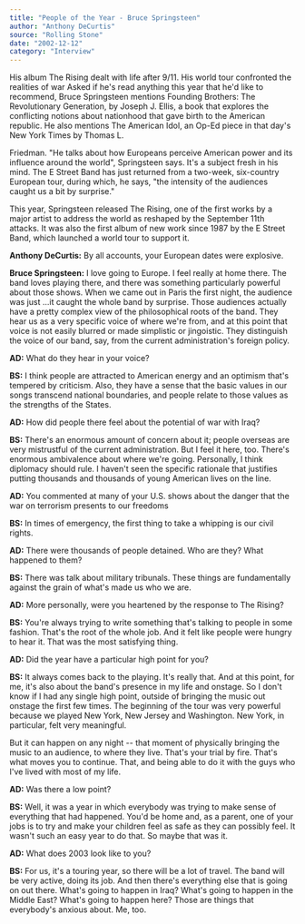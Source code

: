 ```yaml
---
title: "People of the Year - Bruce Springsteen"
author: "Anthony DeCurtis"
source: "Rolling Stone"
date: "2002-12-12"
category: "Interview"
---
```


His album The Rising dealt with life after 9/11. His world tour confronted the realities of war Asked if he's read anything this year that he'd like to recommend, Bruce Springsteen mentions Founding Brothers: The Revolutionary Generation, by Joseph J. Ellis, a book that explores the conflicting notions about nationhood that gave birth to the American republic. He also mentions The American Idol, an Op-Ed piece in that day's New York Times by Thomas L.

Friedman. "He talks about how Europeans perceive American power and its influence around the world", Springsteen says. It's a subject fresh in his mind. The E Street Band has just returned from a two-week, six-country European tour, during which, he says, "the intensity of the audiences caught us a bit by surprise."

This year, Springsteen released The Rising, one of the first works by a major artist to address the world as reshaped by the September 11th attacks. It was also the first album of new work since 1987 by the E Street Band, which launched a world tour to support it.

**Anthony DeCurtis:** By all accounts, your European dates were explosive.

**Bruce Springsteen:** I love going to Europe. I feel really at home there. The band loves playing there, and there was something particularly powerful about those shows. When we came out in Paris the first night, the audience was just ...it caught the whole band by surprise. Those audiences actually have a pretty complex view of the philosophical roots of the band. They hear us as a very specific voice of where we're from, and at this point that voice is not easily blurred or made simplistic or jingoistic. They distinguish the voice of our band, say, from the current administration's foreign policy.

**AD:** What do they hear in your voice?

**BS:** I think people are attracted to American energy and an optimism that's tempered by criticism. Also, they have a sense that the basic values in our songs transcend national boundaries, and people relate to those values as the strengths of the States.

**AD:** How did people there feel about the potential of war with Iraq?

**BS:** There's an enormous amount of concern about it; people overseas are very mistrustful of the current administration. But I feel it here, too. There's enormous ambivalence about where we're going. Personally, I think diplomacy should rule. I haven't seen the specific rationale that justifies putting thousands and thousands of young American lives on the line.

**AD:** You commented at many of your U.S. shows about the danger that the war on terrorism presents to our freedoms

**BS:** In times of emergency, the first thing to take a whipping is our civil rights.

**AD:** There were thousands of people detained. Who are they? What happened to them?

**BS:** There was talk about military tribunals. These things are fundamentally against the grain of what's made us who we are.

**AD:** More personally, were you heartened by the response to The Rising?

**BS:** You're always trying to write something that's talking to people in some fashion. That's the root of the whole job. And it felt like people were hungry to hear it. That was the most satisfying thing.

**AD:** Did the year have a particular high point for you?

**BS:** It always comes back to the playing. It's really that. And at this point, for me, it's also about the band's presence in my life and onstage. So I don't know if I had any single high point, outside of bringing the music out onstage the first few times. The beginning of the tour was very powerful because we played New York, New Jersey and Washington. New York, in particular, felt very meaningful.

But it can happen on any night -- that moment of physically bringing the music to an audience, to where they live. That's your trial by fire. That's what moves you to continue. That, and being able to do it with the guys who I've lived with most of my life.

**AD:** Was there a low point?

**BS:** Well, it was a year in which everybody was trying to make sense of everything that had happened. You'd be home and, as a parent, one of your jobs is to try and make your children feel as safe as they can possibly feel. It wasn't such an easy year to do that. So maybe that was it.

**AD:** What does 2003 look like to you?

**BS:** For us, it's a touring year, so there will be a lot of travel. The band will be very active, doing its job. And then there's everything else that is going on out there. What's going to happen in Iraq? What's going to happen in the Middle East? What's going to happen here? Those are things that everybody's anxious about. Me, too.
